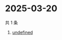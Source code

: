 # 2025-03-20

共 1 条

<!-- BEGIN -->
<!-- 最后更新时间 Thu Mar 20 2025 00:41:45 GMT+0800 (China Standard Time) -->

1. [undefined](https://www.zhihu.com/search?q=undefined)

<!-- END -->

